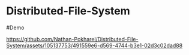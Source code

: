 # Distributed-File-System

#Demo





https://github.com/Nathan-Pokharel/Distributed-File-System/assets/105137753/491559e6-d569-4744-b3e1-02d3c02dad88


